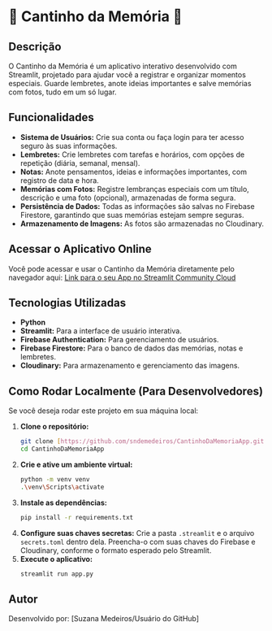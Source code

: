 # 🌸 Cantinho da Memória 🌸

## Descrição
O Cantinho da Memória é um aplicativo interativo desenvolvido com Streamlit, projetado para ajudar você a registrar e organizar momentos especiais. Guarde lembretes, anote ideias importantes e salve memórias com fotos, tudo em um só lugar.

## Funcionalidades
- **Sistema de Usuários:** Crie sua conta ou faça login para ter acesso seguro às suas informações.
- **Lembretes:** Crie lembretes com tarefas e horários, com opções de repetição (diária, semanal, mensal).
- **Notas:** Anote pensamentos, ideias e informações importantes, com registro de data e hora.
- **Memórias com Fotos:** Registre lembranças especiais com um título, descrição e uma foto (opcional), armazenadas de forma segura.
- **Persistência de Dados:** Todas as informações são salvas no Firebase Firestore, garantindo que suas memórias estejam sempre seguras.
- **Armazenamento de Imagens:** As fotos são armazenadas no Cloudinary.

## Acessar o Aplicativo Online
Você pode acessar e usar o Cantinho da Memória diretamente pelo navegador aqui:
[Link para o seu App no Streamlit Community Cloud](https://cantinhodamemoria.streamlit.app/)

## Tecnologias Utilizadas
- **Python**
- **Streamlit:** Para a interface de usuário interativa.
- **Firebase Authentication:** Para gerenciamento de usuários.
- **Firebase Firestore:** Para o banco de dados das memórias, notas e lembretes.
- **Cloudinary:** Para armazenamento e gerenciamento das imagens.

## Como Rodar Localmente (Para Desenvolvedores)
Se você deseja rodar este projeto em sua máquina local:

1.  **Clone o repositório:**
    ```bash
    git clone [https://github.com/sndemedeiros/CantinhoDaMemoriaApp.git](https://github.com/sndemedeiros/CantinhoDaMemoriaApp.git)
    cd CantinhoDaMemoriaApp
    ```
2.  **Crie e ative um ambiente virtual:**
    ```bash
    python -m venv venv
    .\venv\Scripts\activate
    ```
3.  **Instale as dependências:**
    ```bash
    pip install -r requirements.txt
    ```
4.  **Configure suas chaves secretas:** Crie a pasta `.streamlit` e o arquivo `secrets.toml` dentro dela. Preencha-o com suas chaves do Firebase e Cloudinary, conforme o formato esperado pelo Streamlit.
5.  **Execute o aplicativo:**
    ```bash
    streamlit run app.py
    ```

## Autor
Desenvolvido por: [Suzana Medeiros/Usuário do GitHub]

